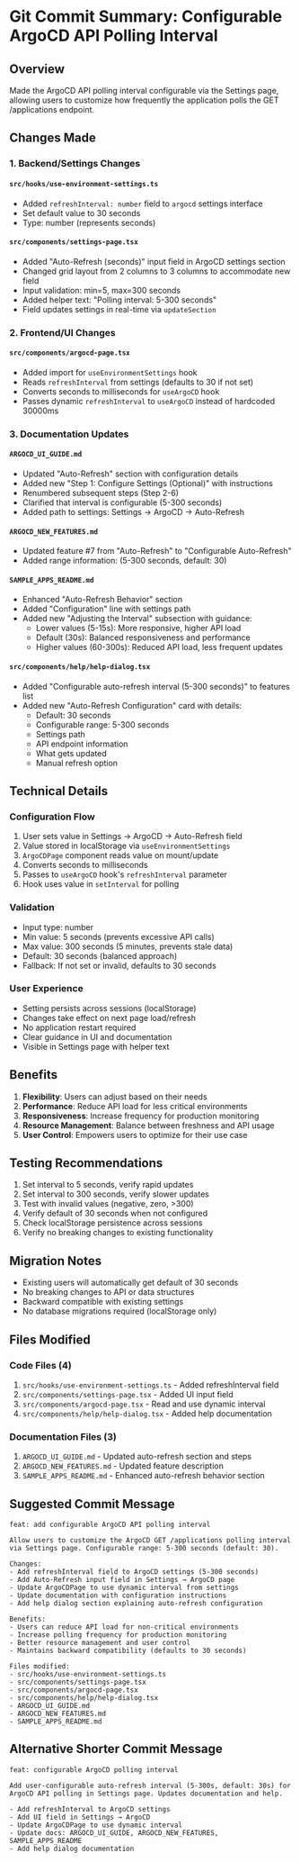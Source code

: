# Git Commit Summary: Configurable ArgoCD API Polling Interval

## Overview
Made the ArgoCD API polling interval configurable via the Settings page, allowing users to customize how frequently the application polls the GET /applications endpoint.

## Changes Made

### 1. Backend/Settings Changes

#### `src/hooks/use-environment-settings.ts`
- Added `refreshInterval: number` field to `argocd` settings interface
- Set default value to 30 seconds
- Type: number (represents seconds)

#### `src/components/settings-page.tsx`
- Added "Auto-Refresh (seconds)" input field in ArgoCD settings section
- Changed grid layout from 2 columns to 3 columns to accommodate new field
- Input validation: min=5, max=300 seconds
- Added helper text: "Polling interval: 5-300 seconds"
- Field updates settings in real-time via `updateSection`

### 2. Frontend/UI Changes

#### `src/components/argocd-page.tsx`
- Added import for `useEnvironmentSettings` hook
- Reads `refreshInterval` from settings (defaults to 30 if not set)
- Converts seconds to milliseconds for `useArgoCD` hook
- Passes dynamic `refreshInterval` to `useArgoCD` instead of hardcoded 30000ms

### 3. Documentation Updates

#### `ARGOCD_UI_GUIDE.md`
- Updated "Auto-Refresh" section with configuration details
- Added new "Step 1: Configure Settings (Optional)" with instructions
- Renumbered subsequent steps (Step 2-6)
- Clarified that interval is configurable (5-300 seconds)
- Added path to settings: Settings → ArgoCD → Auto-Refresh

#### `ARGOCD_NEW_FEATURES.md`
- Updated feature #7 from "Auto-Refresh" to "Configurable Auto-Refresh"
- Added range information: (5-300 seconds, default: 30)

#### `SAMPLE_APPS_README.md`
- Enhanced "Auto-Refresh Behavior" section
- Added "Configuration" line with settings path
- Added new "Adjusting the Interval" subsection with guidance:
  - Lower values (5-15s): More responsive, higher API load
  - Default (30s): Balanced responsiveness and performance
  - Higher values (60-300s): Reduced API load, less frequent updates

#### `src/components/help/help-dialog.tsx`
- Added "Configurable auto-refresh interval (5-300 seconds)" to features list
- Added new "Auto-Refresh Configuration" card with details:
  - Default: 30 seconds
  - Configurable range: 5-300 seconds
  - Settings path
  - API endpoint information
  - What gets updated
  - Manual refresh option

## Technical Details

### Configuration Flow
1. User sets value in Settings → ArgoCD → Auto-Refresh field
2. Value stored in localStorage via `useEnvironmentSettings`
3. `ArgoCDPage` component reads value on mount/update
4. Converts seconds to milliseconds
5. Passes to `useArgoCD` hook's `refreshInterval` parameter
6. Hook uses value in `setInterval` for polling

### Validation
- Input type: number
- Min value: 5 seconds (prevents excessive API calls)
- Max value: 300 seconds (5 minutes, prevents stale data)
- Default: 30 seconds (balanced approach)
- Fallback: If not set or invalid, defaults to 30 seconds

### User Experience
- Setting persists across sessions (localStorage)
- Changes take effect on next page load/refresh
- No application restart required
- Clear guidance in UI and documentation
- Visible in Settings page with helper text

## Benefits

1. **Flexibility**: Users can adjust based on their needs
2. **Performance**: Reduce API load for less critical environments
3. **Responsiveness**: Increase frequency for production monitoring
4. **Resource Management**: Balance between freshness and API usage
5. **User Control**: Empowers users to optimize for their use case

## Testing Recommendations

1. Set interval to 5 seconds, verify rapid updates
2. Set interval to 300 seconds, verify slower updates
3. Test with invalid values (negative, zero, >300)
4. Verify default of 30 seconds when not configured
5. Check localStorage persistence across sessions
6. Verify no breaking changes to existing functionality

## Migration Notes

- Existing users will automatically get default of 30 seconds
- No breaking changes to API or data structures
- Backward compatible with existing settings
- No database migrations required (localStorage only)

## Files Modified

### Code Files (4)
1. `src/hooks/use-environment-settings.ts` - Added refreshInterval field
2. `src/components/settings-page.tsx` - Added UI input field
3. `src/components/argocd-page.tsx` - Read and use dynamic interval
4. `src/components/help/help-dialog.tsx` - Added help documentation

### Documentation Files (3)
1. `ARGOCD_UI_GUIDE.md` - Updated auto-refresh section and steps
2. `ARGOCD_NEW_FEATURES.md` - Updated feature description
3. `SAMPLE_APPS_README.md` - Enhanced auto-refresh behavior section

## Suggested Commit Message

```
feat: add configurable ArgoCD API polling interval

Allow users to customize the ArgoCD GET /applications polling interval
via Settings page. Configurable range: 5-300 seconds (default: 30).

Changes:
- Add refreshInterval field to ArgoCD settings (5-300 seconds)
- Add Auto-Refresh input field in Settings → ArgoCD page
- Update ArgoCDPage to use dynamic interval from settings
- Update documentation with configuration instructions
- Add help dialog section explaining auto-refresh configuration

Benefits:
- Users can reduce API load for non-critical environments
- Increase polling frequency for production monitoring
- Better resource management and user control
- Maintains backward compatibility (defaults to 30 seconds)

Files modified:
- src/hooks/use-environment-settings.ts
- src/components/settings-page.tsx
- src/components/argocd-page.tsx
- src/components/help/help-dialog.tsx
- ARGOCD_UI_GUIDE.md
- ARGOCD_NEW_FEATURES.md
- SAMPLE_APPS_README.md
```

## Alternative Shorter Commit Message

```
feat: configurable ArgoCD polling interval

Add user-configurable auto-refresh interval (5-300s, default: 30s) for
ArgoCD API polling in Settings page. Updates documentation and help.

- Add refreshInterval to ArgoCD settings
- Add UI field in Settings → ArgoCD
- Update ArgoCDPage to use dynamic interval
- Update docs: ARGOCD_UI_GUIDE, ARGOCD_NEW_FEATURES, SAMPLE_APPS_README
- Add help dialog documentation
```
